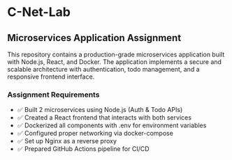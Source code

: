 # C-Net-Lab

## Microservices Application Assignment

This repository contains a production-grade microservices application built with Node.js, React, and Docker. The application implements a secure and scalable architecture with authentication, todo management, and a responsive frontend interface.

### Assignment Requirements

- ✅ Built 2 microservices using Node.js (Auth & Todo APIs)
- ✅ Created a React frontend that interacts with both services
- ✅ Dockerized all components with .env for environment variables
- ✅ Configured proper networking via docker-compose
- ✅ Set up Nginx as a reverse proxy
- ✅ Prepared GitHub Actions pipeline for CI/CD